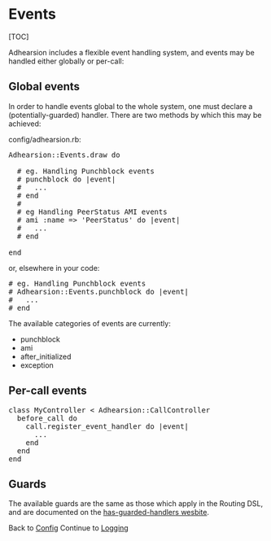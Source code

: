# Events

[TOC]

Adhearsion includes a flexible event handling system, and events may be handled either globally or per-call:

## Global events

In order to handle events global to the whole system, one must declare a (potentially-guarded) handler. There are two methods by which this may be achieved:

config/adhearsion.rb:

<pre class="brush: ruby;">
Adhearsion::Events.draw do

  # eg. Handling Punchblock events
  # punchblock do |event|
  #   ...
  # end
  #
  # eg Handling PeerStatus AMI events
  # ami :name => 'PeerStatus' do |event|
  #   ...
  # end

end
</pre>

or, elsewhere in your code:

<pre class="brush: ruby;">
# eg. Handling Punchblock events
# Adhearsion::Events.punchblock do |event|
#   ...
# end
</pre>

The available categories of events are currently:

* punchblock
* ami
* after_initialized
* exception

## Per-call events

<pre class="brush: ruby;">
class MyController < Adhearsion::CallController
  before_call do
    call.register_event_handler do |event|
      ...
    end
  end
end
</pre>

## Guards

The available guards are the same as those which apply in the Routing DSL, and are documented on the [has-guarded-handlers wesbite](https://github.com/adhearsion/has-guarded-handlers).

<div class='docs-progress-nav'>
  <span class='back'>
    Back to <a href="/docs/config">Config</a>
  </span>
  <span class='forward'>
    Continue to <a href="/docs/logging">Logging</a>
  </span>
</div>
